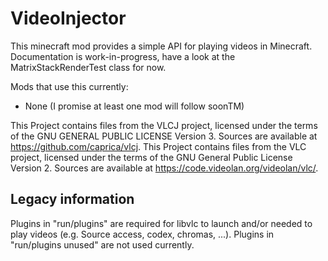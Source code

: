 # VideoInjector

This minecraft mod provides a simple API for playing videos in Minecraft.
Documentation is work-in-progress, have a look at the MatrixStackRenderTest class for now.

Mods that use this currently:
- None (I promise at least one mod will follow soonTM)

This Project contains files from the VLCJ project, licensed under the terms of the GNU GENERAL PUBLIC LICENSE Version 3. Sources are available at https://github.com/caprica/vlcj.
This Project contains files from the VLC project, licensed under the terms of the GNU General Public License Version 2. Sources are available at https://code.videolan.org/videolan/vlc/.


## Legacy information
Plugins in "run/plugins" are required for libvlc to launch and/or needed to play videos (e.g. Source access, codex,
chromas, ...). Plugins in "run/plugins unused" are not used currently.
